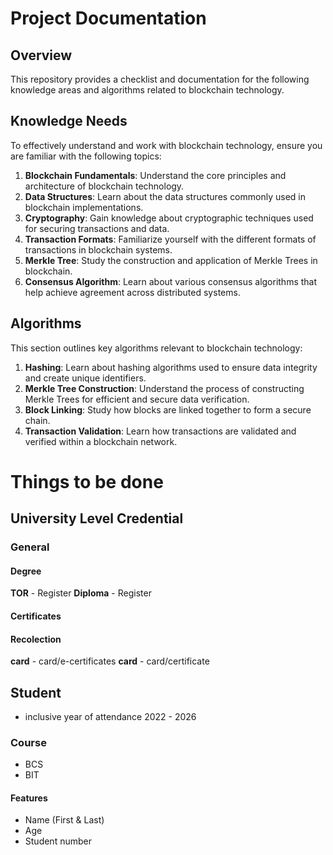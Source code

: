 # Project Documentation

## Overview

This repository provides a checklist and documentation for the following knowledge areas and algorithms related to blockchain technology.

## Knowledge Needs

To effectively understand and work with blockchain technology, ensure you are familiar with the following topics:

1. **Blockchain Fundamentals**: Understand the core principles and architecture of blockchain technology.
2. **Data Structures**: Learn about the data structures commonly used in blockchain implementations.
3. **Cryptography**: Gain knowledge about cryptographic techniques used for securing transactions and data.
4. **Transaction Formats**: Familiarize yourself with the different formats of transactions in blockchain systems.
5. **Merkle Tree**: Study the construction and application of Merkle Trees in blockchain.
6. **Consensus Algorithm**: Learn about various consensus algorithms that help achieve agreement across distributed systems.

## Algorithms

This section outlines key algorithms relevant to blockchain technology:

1. **Hashing**: Learn about hashing algorithms used to ensure data integrity and create unique identifiers.
2. **Merkle Tree Construction**: Understand the process of constructing Merkle Trees for efficient and secure data verification.
3. **Block Linking**: Study how blocks are linked together to form a secure chain.
4. **Transaction Validation**: Learn how transactions are validated and verified within a blockchain network.




# Things to be done

## University Level Credential
### General
#### Degree
**TOR** - Register
**Diploma** - Register
#### Certificates

#### Recolection
**card** - card/e-certificates
**card** - card/certificate

## Student
- inclusive year of attendance 2022 - 2026
 
### Course
- BCS
- BIT

#### Features
- Name (First & Last)
- Age
- Student number
